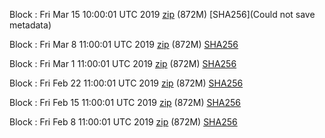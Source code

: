 Block : Fri Mar 15 10:00:01 UTC 2019 [zip]() (872M) [SHA256](Could not save metadata)

Block : Fri Mar  8 11:00:01 UTC 2019 [zip](https://transfer.sh/QAc0m/bootstrap.dat.20190308.zip) (872M) [SHA256](https://transfer.sh/XZPaq/sha256.txt)

Block : Fri Mar  1 11:00:01 UTC 2019 [zip](https://transfer.sh/IrWDa/bootstrap.dat.20190301.zip) (872M) [SHA256](https://transfer.sh/Eln5r/sha256.txt)

Block : Fri Feb 22 11:00:01 UTC 2019 [zip](https://transfer.sh/8knr8/bootstrap.dat.20190222.zip) (872M) [SHA256](https://transfer.sh/RrBw/sha256.txt)

Block : Fri Feb 15 11:00:01 UTC 2019 [zip](https://transfer.sh/Al83c/bootstrap.dat.20190215.zip) (872M) [SHA256](https://transfer.sh/NGIDp/sha256.txt)

Block : Fri Feb  8 11:00:01 UTC 2019 [zip](https://transfer.sh/xzeqt/bootstrap.dat.20190208.zip) (872M) [SHA256](https://transfer.sh/CnHLN/sha256.txt)
